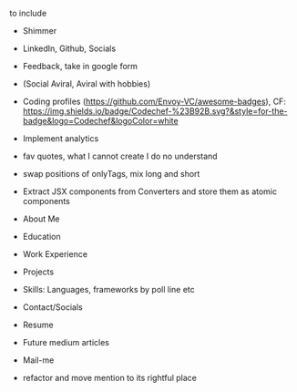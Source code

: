 to include 
- Shimmer
- LinkedIn, Github, Socials
- Feedback, take in google form
- (Social Aviral, Aviral with hobbies)
- Coding profiles (https://github.com/Envoy-VC/awesome-badges), CF: https://img.shields.io/badge/Codechef-%23B92B.svg?&style=for-the-badge&logo=Codechef&logoColor=white

- Implement analytics
- fav quotes, what I cannot create I do no understand
- swap positions of onlyTags, mix long and short
- Extract JSX components from Converters and store them as atomic components
- About Me
- Education
- Work Experience
- Projects 
- Skills: Languages, frameworks by poll line etc
- Contact/Socials
- Resume
- Future medium articles
- Mail-me
- refactor and move mention to its rightful place